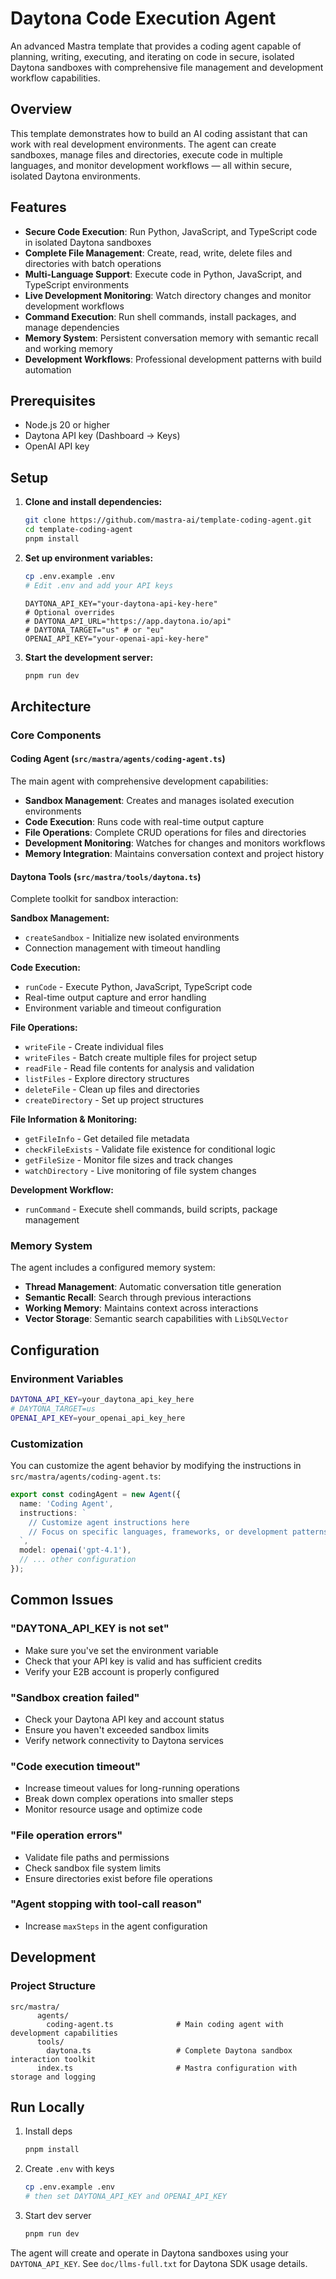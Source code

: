 # Daytona Code Execution Agent

An advanced Mastra template that provides a coding agent capable of planning, writing, executing, and iterating on code in secure, isolated Daytona sandboxes with comprehensive file management and development workflow capabilities.

## Overview

This template demonstrates how to build an AI coding assistant that can work with real development environments. The agent can create sandboxes, manage files and directories, execute code in multiple languages, and monitor development workflows — all within secure, isolated Daytona environments.

## Features

- **Secure Code Execution**: Run Python, JavaScript, and TypeScript code in isolated Daytona sandboxes
- **Complete File Management**: Create, read, write, delete files and directories with batch operations
- **Multi-Language Support**: Execute code in Python, JavaScript, and TypeScript environments
- **Live Development Monitoring**: Watch directory changes and monitor development workflows
- **Command Execution**: Run shell commands, install packages, and manage dependencies
- **Memory System**: Persistent conversation memory with semantic recall and working memory
- **Development Workflows**: Professional development patterns with build automation

## Prerequisites

- Node.js 20 or higher
- Daytona API key (Dashboard → Keys)
- OpenAI API key

## Setup

1. **Clone and install dependencies:**

   ```bash
   git clone https://github.com/mastra-ai/template-coding-agent.git
   cd template-coding-agent
   pnpm install
   ```

2. **Set up environment variables:**

   ```bash
   cp .env.example .env
   # Edit .env and add your API keys
   ```

   ```env
   DAYTONA_API_KEY="your-daytona-api-key-here"
   # Optional overrides
   # DAYTONA_API_URL="https://app.daytona.io/api"
   # DAYTONA_TARGET="us" # or "eu"
   OPENAI_API_KEY="your-openai-api-key-here"
   ```

3. **Start the development server:**

   ```bash
   pnpm run dev
   ```

## Architecture

### Core Components

#### **Coding Agent** (`src/mastra/agents/coding-agent.ts`)

The main agent with comprehensive development capabilities:

- **Sandbox Management**: Creates and manages isolated execution environments
- **Code Execution**: Runs code with real-time output capture
- **File Operations**: Complete CRUD operations for files and directories
- **Development Monitoring**: Watches for changes and monitors workflows
- **Memory Integration**: Maintains conversation context and project history

#### **Daytona Tools** (`src/mastra/tools/daytona.ts`)

Complete toolkit for sandbox interaction:

**Sandbox Management:**

- `createSandbox` - Initialize new isolated environments
- Connection management with timeout handling

**Code Execution:**

- `runCode` - Execute Python, JavaScript, TypeScript code
- Real-time output capture and error handling
- Environment variable and timeout configuration

**File Operations:**

- `writeFile` - Create individual files
- `writeFiles` - Batch create multiple files for project setup
- `readFile` - Read file contents for analysis and validation
- `listFiles` - Explore directory structures
- `deleteFile` - Clean up files and directories
- `createDirectory` - Set up project structures

**File Information & Monitoring:**

- `getFileInfo` - Get detailed file metadata
- `checkFileExists` - Validate file existence for conditional logic
- `getFileSize` - Monitor file sizes and track changes
- `watchDirectory` - Live monitoring of file system changes

**Development Workflow:**

- `runCommand` - Execute shell commands, build scripts, package management

### Memory System

The agent includes a configured memory system:

- **Thread Management**: Automatic conversation title generation
- **Semantic Recall**: Search through previous interactions
- **Working Memory**: Maintains context across interactions
- **Vector Storage**: Semantic search capabilities with `LibSQLVector`

## Configuration

### Environment Variables

```bash
DAYTONA_API_KEY=your_daytona_api_key_here
# DAYTONA_TARGET=us
OPENAI_API_KEY=your_openai_api_key_here
```

### Customization

You can customize the agent behavior by modifying the instructions in `src/mastra/agents/coding-agent.ts`:

```typescript
export const codingAgent = new Agent({
  name: 'Coding Agent',
  instructions: `
    // Customize agent instructions here
    // Focus on specific languages, frameworks, or development patterns
  `,
  model: openai('gpt-4.1'),
  // ... other configuration
});
```

## Common Issues

### "DAYTONA_API_KEY is not set"

- Make sure you've set the environment variable
- Check that your API key is valid and has sufficient credits
- Verify your E2B account is properly configured

### "Sandbox creation failed"

- Check your Daytona API key and account status
- Ensure you haven't exceeded sandbox limits
- Verify network connectivity to Daytona services

### "Code execution timeout"

- Increase timeout values for long-running operations
- Break down complex operations into smaller steps
- Monitor resource usage and optimize code

### "File operation errors"

- Validate file paths and permissions
- Check sandbox file system limits
- Ensure directories exist before file operations

### "Agent stopping with tool-call reason"

- Increase `maxSteps` in the agent configuration

## Development

### Project Structure

```text
src/mastra/
      agents/
        coding-agent.ts              # Main coding agent with development capabilities
      tools/
        daytona.ts                   # Complete Daytona sandbox interaction toolkit
      index.ts                       # Mastra configuration with storage and logging
```

## Run Locally

1. Install deps

   ```bash
   pnpm install
   ```

2. Create `.env` with keys

   ```bash
   cp .env.example .env
   # then set DAYTONA_API_KEY and OPENAI_API_KEY
   ```

3. Start dev server

   ```bash
   pnpm run dev
   ```

The agent will create and operate in Daytona sandboxes using your `DAYTONA_API_KEY`. See `doc/llms-full.txt` for Daytona SDK usage details.
